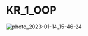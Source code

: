 # KR_1_OOP
![photo_2023-01-14_15-46-24](https://user-images.githubusercontent.com/79315532/212621839-17695d65-a639-44d5-b39e-25f452c93083.jpg)
